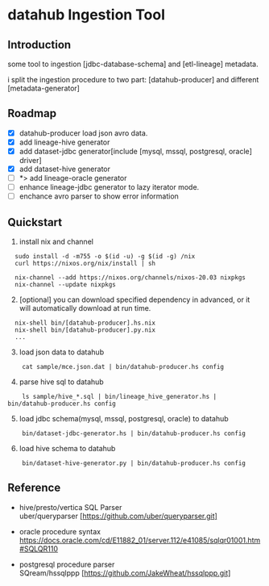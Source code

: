 # datahub Ingestion Tool

## Introduction

some tool to ingestion [jdbc-database-schema] and [etl-lineage] metadata.

i split the ingestion procedure to two part: [datahub-producer] and different [metadata-generator]

## Roadmap

- [x] datahub-producer load json avro data.
- [x] add lineage-hive generator
- [x] add dataset-jdbc generator[include [mysql, mssql, postgresql, oracle] driver]
- [x] add dataset-hive generator
- [ ] \*> add lineage-oracle generator
- [ ] enhance lineage-jdbc generator to lazy iterator mode.
- [ ] enchance avro parser to show error information

## Quickstart

1.  install nix and channel

```
  sudo install -d -m755 -o $(id -u) -g $(id -g) /nix
  curl https://nixos.org/nix/install | sh

  nix-channel --add https://nixos.org/channels/nixos-20.03 nixpkgs
  nix-channel --update nixpkgs
```

2. [optional] you can download specified dependency in advanced, or it will automatically download at run time.

```
  nix-shell bin/[datahub-producer].hs.nix
  nix-shell bin/[datahub-producer].py.nix
  ...
```

3. load json data to datahub

```
    cat sample/mce.json.dat | bin/datahub-producer.hs config
```

4. parse hive sql to datahub

```
    ls sample/hive_*.sql | bin/lineage_hive_generator.hs | bin/datahub-producer.hs config
```

5. load jdbc schema(mysql, mssql, postgresql, oracle) to datahub

```
    bin/dataset-jdbc-generator.hs | bin/datahub-producer.hs config
```

6. load hive schema to datahub

```
    bin/dataset-hive-generator.py | bin/datahub-producer.hs config
```

## Reference

- hive/presto/vertica SQL Parser  
  uber/queryparser [https://github.com/uber/queryparser.git]

- oracle procedure syntax  
  https://docs.oracle.com/cd/E11882_01/server.112/e41085/sqlqr01001.htm#SQLQR110

- postgresql procedure parser  
  SQream/hssqlppp [https://github.com/JakeWheat/hssqlppp.git]
